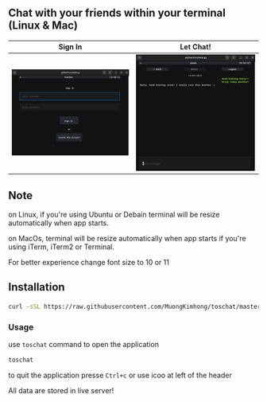 ## Chat with your friends within your terminal (Linux & Mac)

Sign In             |  Let Chat!
:-------------------------:|:-------------------------:
![Screenshot](new_screenshot_one.png)   |  ![Screenshot](new_screenshot_two.png)

## Note
on Linux, if you're using Ubuntu or Debain terminal will be resize automatically when app starts. 

on MacOs, terminal will be resize automatically when app starts if you're using
iTerm, iTerm2 or Terminal.

For better experience change font size to 10 or 11

## Installation
```bash
curl -sSL https://raw.githubusercontent.com/MuongKimhong/toschat/master/install.sh | bash
```
### Usage
use `toschat` command to open the application
```bash
toschat
```
to quit the application presse `Ctrl+c` or use icoo at left of the header

All data are stored in live server!
